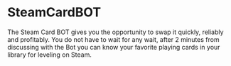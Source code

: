 # SteamCardBOT
The Steam Card BOT gives you the opportunity to swap it quickly, reliably and profitably. You do not have to wait for any wait, after 2 minutes from discussing with the Bot you can know your favorite playing cards in your library for leveling on Steam.
